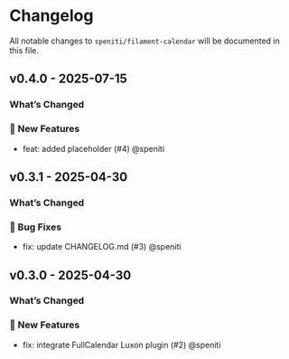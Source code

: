 # Changelog

All notable changes to `speniti/filament-calendar` will be documented in this file.

## v0.4.0 - 2025-07-15

### What’s Changed

### 🚀 New Features

* feat: added placeholder (#4) @speniti

## v0.3.1 - 2025-04-30

### What’s Changed

### 🐞 Bug Fixes

* fix: update CHANGELOG.md (#3) @speniti

## v0.3.0 - 2025-04-30

### What’s Changed

### 🚀 New Features

* fix: integrate FullCalendar Luxon plugin (#2) @speniti
